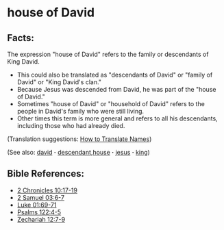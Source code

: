 # house of David #

## Facts: ##

The expression "house of David" refers to the family or descendants of King David. 

* This could also be translated as "descendants of David" or "family of David" or "King David's clan."
* Because Jesus was descended from David, he was part of the "house of David."
* Sometimes "house of David" or "household of David" refers to the people in David's family who were still living.
* Other times this term is more general and refers to all his descendants, including those who had already died.

(Translation suggestions: [How to Translate Names](https://git.door43.org/Door43/en-ta-translate-vol1/src/master/content/translate_names.md))

(See also: [david](../other/david.md) **·** [descendant](../other/descendant.md),[house](../other/house.md) **·** [jesus](../kt/jesus.md) **·** [king](../other/king.md))

## Bible References: ##

* [2 Chronicles 10:17-19](https://door43.org/en/bible/notes/2ch/10/17)
* [2 Samuel 03:6-7](https://door43.org/en/bible/notes/2sa/03/06)
* [Luke 01:69-71](https://door43.org/en/bible/notes/luk/01/69)
* [Psalms 122:4-5](https://door43.org/en/bible/notes/psa/122/004)
* [Zechariah 12:7-9](https://door43.org/en/bible/notes/zec/12/07)

